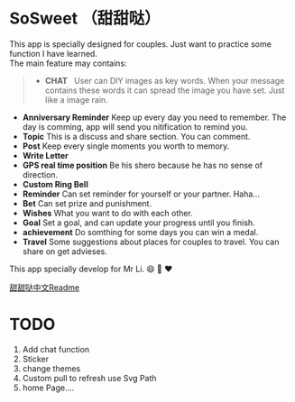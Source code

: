 # SoSweet （甜甜哒）  



This app is specially designed for couples. Just want to practice some function I have learned.   
The main feature may contains:
> * **CHAT**   User can DIY images as key words. When your message contains these words it can spread the image you have set. Just like a image rain.   
* **Anniversary Reminder**  Keep up every day you need to remember. The day is comming, app will send you nitification to remind you.   
* **Topic** This is a discuss and share section. You can comment.
* **Post** Keep every single moments you worth to memory.
* **Write Letter** 
* **GPS real time position** Be his shero because he has no sense of direction.
* **Custom Ring Bell** 
* **Reminder** Can set reminder for yourself or your partner. Haha...
* **Bet** Can set prize and punishment. 
* **Wishes** What you want to do with each other.
* **Goal** Set a goal, and can update your progress until you finish.
* **achievement** Do somthing for some days you can win a medal.
* **Travel** Some suggestions about places for couples to travel. You can share on get advieses.

This app specially develop for Mr Li. :smile: :kiss: :heart:      

[甜甜哒中文Readme](https://lizwangying.wordpress.com/2016/12/15/%e7%94%9c%e7%94%9c%e5%93%92%ef%bc%88sosweet%ef%bc%89%e5%8a%9f%e8%83%bd%e9%9c%80%e6%b1%82/)    

# TODO
1. Add chat function
2. Sticker 
3. change themes 
4. Custom pull to refresh use Svg Path
5. home Page....

